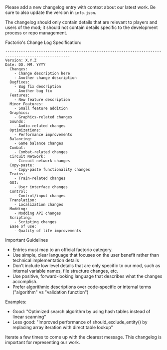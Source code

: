 Please add a new changelog entry with context about our latest work. Be sure to also update the version in `info.json`.

The changelog should only contain details that are relevant to players and users of the mod; it should not contain details specific to the development process or repo management.

Factorio's Change Log Specification:

```
---------------------------------------------------------------------------------------------------
Version: X.Y.Z
Date: DD. MM. YYYY
  Changes:
    - Change description here
    - Another change description
  Bugfixes:
    - Bug fix description
    - Another bug fix
  Features:
    - New feature description
  Minor Features:
    - Small feature addition
  Graphics:
    - Graphics-related changes
  Sounds:
    - Audio-related changes
  Optimizations:
    - Performance improvements
  Balancing:
    - Game balance changes
  Combat:
    - Combat-related changes
  Circuit Network:
    - Circuit network changes
  Copy-paste:
    - Copy-paste functionality changes
  Trains:
    - Train-related changes
  GUI:
    - User interface changes
  Control:
    - Control/input changes
  Translation:
    - Localization changes
  Modding:
    - Modding API changes
  Scripting:
    - Scripting changes
  Ease of use:
    - Quality of life improvements
```

Important Guidelines

- Entries must map to an official factorio category.
- Use simple, clear language that focuses on the user benefit rather than technical implementation details
- Don't include low level details that are only specific to our mod, such as internal variable names, file structure changes, etc.
- Use positive, forward-looking language that describes what the changes accomplish.
- Prefer algorithmic descriptions over code-specific or internal terms ("algorithm" vs "validation function")

Examples:
- Good: "Optimized search algorithm by using hash tables instead of linear scanning"
- Less good: "Improved performance of should_exclude_entity() by replacing array iteration with direct table lookup"

Iterate a few times to come up with the clearest message. This changelog is important for representing our work.
